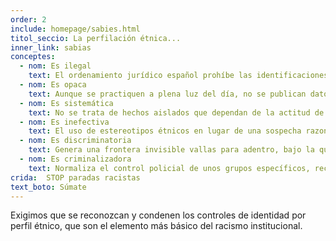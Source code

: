 ```yaml
---
order: 2
include: homepage/sabies.html
titol_seccio: La perfilación étnica...
inner_link: sabias
conceptes:
  - nom: Es ilegal
    text: El ordenamiento jurídico español prohíbe las identificaciones discriminatorias. Sin embargo, el TC español es el único de Europa que justifica las identificaciones por color de piel u otros supuestos étnicos cuando se producen en el marco del control migratorio, asumiendo, implícitamente, la idea falsa de que la población española es blanca.
  - nom: Es opaca
    text: Aunque se practiquen a plena luz del día, no se publican datos oficiales del número de identificaciones que se llevan a cabo en el marco del control migratorio. En cuanto a la prevención del delito, sabemos el número total de identificaciones realizadas por los cuerpos de seguridad estatales, pero desconocemos tanto la motivación como el resultado.
  - nom: Es sistemática
    text: No se trata de hechos aislados que dependan de la actitud de un funcionario en concreto, sino de una "práctica persistente y generalizada de control identitario", en palabras del Relator Especial de la ONU.
  - nom: Es inefectiva
    text: El uso de estereotipos étnicos en lugar de una sospecha razonada disminuye la eficacia de la labor policial y juega en contra de la seguridad ciudadana, ya que los colectivos afectados pasan a desconfiar de las instituciones y a no colaborar.
  - nom: Es discriminatoria
    text: Genera una frontera invisible vallas para adentro, bajo la que se para a las personas por lo que son o parecen ser y no por lo que han hecho o parecen haber hecho.
  - nom: Es criminalizadora
    text: Normaliza el control policial de unos grupos específicos, recrea una sensación de inseguridad y vincula la apariencia física no occidental con el incumplimiento de la norma.
crida:  STOP paradas racistas
text_boto: Súmate
---
```

Exigimos que se reconozcan y condenen los controles de identidad por perfil étnico, que son el elemento más básico del racismo institucional.
